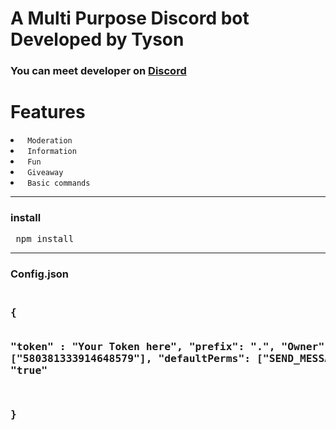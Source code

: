 # <h1> A Multi Purpose Discord bot Developed by Tyson </h1> 

<h3> <b> You can meet developer on <a href="https://discord.gg/vEsP8vz2DR"> Discord </a> </b> </h3>

<h1> Features </h1> 
<li> <code> Moderation </code> </li>
<li> <code> Information </code> </li>
<li> <code> Fun </code> </li>
<li> <code> Giveaway </code> </li>
<li> <code> Basic commands </code> </li>

<hr> 
<h3> install </h3> 
<pre> npm install </pre> 

<hr> 
<h3> Config.json <h3> 
<pre> 
{ 

"token" : "Your Token here",
"prefix": ".",
"Owner": ["580381333914648579"],
"defaultPerms": ["SEND_MESSAGES"],
"hostby": "true"

}
</pre> 


